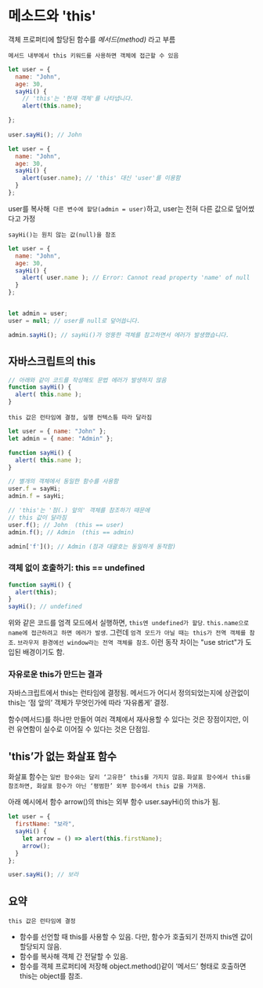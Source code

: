 # 메소드와 'this'

객체 프로퍼티에 할당된 함수를 *메서드(method)* 라고 부름

`메서드 내부에서 this 키워드를 사용하면 객체에 접근할 수 있음`
```js
let user = {
  name: "John",
  age: 30,
  sayHi() {
    // 'this'는 '현재 객체'를 나타냅니다.
    alert(this.name);

};
  
user.sayHi(); // John
```

```js
let user = {
  name: "John",
  age: 30,
  sayHi() {
    alert(user.name); // 'this' 대신 'user'를 이용함
  }
};
```
user를 복사해` 다른 변수에 할당(admin = user)`하고, user는 전혀 다른 값으로 덮어썼다고 가정

`sayHi()는 원치 않는 값(null)을 참조`
```js
let user = {
  name: "John",
  age: 30,
  sayHi() {
    alert( user.name ); // Error: Cannot read property 'name' of null
  }
};


let admin = user;
user = null; // user를 null로 덮어씁니다.

admin.sayHi(); // sayHi()가 엉뚱한 객체를 참고하면서 에러가 발생했습니다.
```

## 자바스크립트의 this

```js
// 아래와 같이 코드를 작성해도 문법 에러가 발생하지 않음
function sayHi() {
  alert( this.name );
}
```

`this 값은 런타임에 결정, 실행 컨텍스틍 따라 달라짐`

```js
let user = { name: "John" };
let admin = { name: "Admin" };

function sayHi() {
  alert( this.name );
}

// 별개의 객체에서 동일한 함수를 사용함
user.f = sayHi;
admin.f = sayHi;

// 'this'는 '점(.) 앞의' 객체를 참조하기 때문에
// this 값이 달라짐
user.f(); // John  (this == user)
admin.f(); // Admin  (this == admin)

admin['f'](); // Admin (점과 대괄호는 동일하게 동작함)
```

### 객체 없이 호출하기: this == undefined
```js
function sayHi() {
  alert(this);
}
sayHi(); // undefined
```
위와 같은 코드를 엄격 모드에서 실행하면, `this엔 undefined가 할당`. 
`this.name으로 name에 접근하려고 하면 에러가 발생`. 그런데 `엄격 모드가 아닐 때는 this가 전역 객체를 참조`. `브라우저 환경에선 window라는 전역 객체를 참조`. 이런 동작 차이는 "use strict"가 도입된 배경이기도 함.

### 자유로운 this가 만드는 결과

자바스크립트에서 this는 런타임에 결정됨. 메서드가 어디서 정의되었는지에 상관없이 this는 ‘점 앞의’ 객체가 무엇인가에 따라 ‘자유롭게’ 결정.

함수(메서드)를 하나만 만들어 여러 객체에서 재사용할 수 있다는 것은 장점이지만, 이런 유연함이 실수로 이어질 수 있다는 것은 단점임.

## 'this’가 없는 화살표 함수
화살표 함수는 `일반 함수와는 달리 ‘고유한’ this를 가지지 않음`. `화살표 함수에서 this를 참조하면, 화살표 함수가 아닌 ‘평범한’ 외부 함수에서 this 값을 가져옴`.

아래 예시에서 함수 arrow()의 this는 외부 함수 user.sayHi()의 this가 됨.
```js
let user = {
  firstName: "보라",
  sayHi() {
    let arrow = () => alert(this.firstName);
    arrow();
  }
};

user.sayHi(); // 보라
```

## 요약

`this 값은 런타임에 결정`
- 함수를 선언할 때 this를 사용할 수 있음. 다만, 함수가 호출되기 전까지 this엔 값이 할당되지 않음.
- 함수를 복사해 객체 간 전달할 수 있음.
- 함수를 객체 프로퍼티에 저장해 object.method()같이 ‘메서드’ 형태로 호출하면 this는 object를 참조.